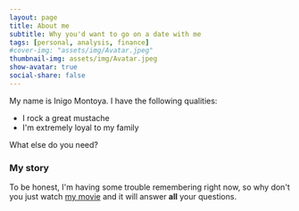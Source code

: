 ```yaml
---
layout: page
title: About me
subtitle: Why you'd want to go on a date with me
tags: [personal, analysis, finance]
#cover-img: "assets/img/Avatar.jpeg"
thumbnail-img: assets/img/Avatar.jpeg
show-avatar: true
social-share: false
---
```


My name is Inigo Montoya. I have the following qualities:

- I rock a great mustache
- I'm extremely loyal to my family

What else do you need?

### My story

To be honest, I'm having some trouble remembering right now, so why don't you just watch [my movie](https://en.wikipedia.org/wiki/The_Princess_Bride_%28film%29) and it will answer **all** your questions.
